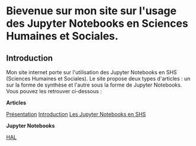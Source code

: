 # Bievenue sur mon site sur l'usage des Jupyter Notebooks en Sciences Humaines et Sociales.

## Introduction

Mon site internet porte sur l'utilisation des Jupyter Notebooks en SHS (Sciences Humaines et Sociales).
Le site propose deux types d'articles : un sur la forme de synthèse et l'autre sous la forme de Jupyter Notebooks.
Vous pouvez les retrouver ci-dessous :

**Articles**

[Présentation](https://popineaumaxime-les.curve.space/myst/presentation)
[Introduction](https://popineaumaxime-les.curve.space/myst/intro-2)
[Les Jupyter Notebooks en SHS](https://popineaumaxime-les.curve.space/myst/markdown)

**Jupyter Notebooks**

[HAL](https://popineaumaxime-les.curve.space/myst/markdown-notebooks)
